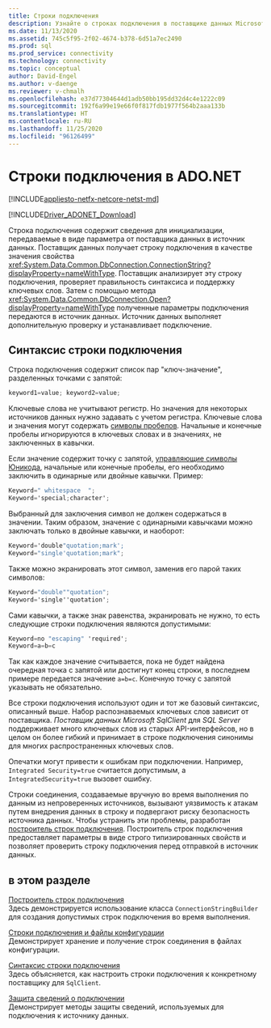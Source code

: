 ```yaml
---
title: Строки подключения
description: Узнайте о строках подключения в поставщике данных Microsoft SqlClient для SQL Server, которые передают сведения об инициализации в качестве параметра из поставщика данных в источник данных.
ms.date: 11/13/2020
ms.assetid: 745c5f95-2f02-4674-b378-6d51a7ec2490
ms.prod: sql
ms.prod_service: connectivity
ms.technology: connectivity
ms.topic: conceptual
author: David-Engel
ms.author: v-daenge
ms.reviewer: v-chmalh
ms.openlocfilehash: e37d77304644d1adb50bb195dd32d4c4e1222c09
ms.sourcegitcommit: 192f6a99e19e66f0f817fdb1977f564b2aaa133b
ms.translationtype: HT
ms.contentlocale: ru-RU
ms.lasthandoff: 11/25/2020
ms.locfileid: "96126499"
---
```

# <a name="connection-strings-in-adonet"></a>Строки подключения в ADO.NET

[!INCLUDE[appliesto-netfx-netcore-netst-md](../../includes/appliesto-netfx-netcore-netst-md.md)]

[!INCLUDE[Driver_ADONET_Download](../../includes/driver_adonet_download.md)]

Строка подключения содержит сведения для инициализации, передаваемые в виде параметра от поставщика данных в источник данных. Поставщик данных получает строку подключения в качестве значения свойства <xref:System.Data.Common.DbConnection.ConnectionString?displayProperty=nameWithType>. Поставщик анализирует эту строку подключения, проверяет правильность синтаксиса и поддержку ключевых слов. Затем с помощью метода <xref:System.Data.Common.DbConnection.Open?displayProperty=nameWithType> полученные параметры подключения передаются в источник данных. Источник данных выполняет дополнительную проверку и устанавливает подключение.

## <a name="connection-string-syntax"></a>Синтаксис строки подключения

Строка подключения содержит список пар "ключ-значение", разделенных точками с запятой:

```csharp
keyword1=value; keyword2=value;
```

Ключевые слова не учитывают регистр. Но значения для некоторых источников данных нужно задавать с учетом регистра. Ключевые слова и значения могут содержать [символы пробелов](https://en.wikipedia.org/wiki/Whitespace_character#Unicode). Начальные и конечные пробелы игнорируются в ключевых словах и в значениях, не заключенных в кавычки.

Если значение содержит точку с запятой, [управляющие символы Юникода](https://en.wikipedia.org/wiki/Unicode_control_characters), начальные или конечные пробелы, его необходимо заключить в одинарные или двойные кавычки. Пример:

```csharp
Keyword=" whitespace  ";
Keyword='special;character';
```

Выбранный для заключения символ не должен содержаться в значении. Таким образом, значение с одинарными кавычками можно заключать только в двойные кавычки, и наоборот:

```csharp
Keyword='double"quotation;mark';
Keyword="single'quotation;mark";
```

Также можно экранировать этот символ, заменив его парой таких символов:

```csharp
Keyword="double""quotation";
Keyword='single''quotation';
```

Сами кавычки, а также знак равенства, экранировать не нужно, то есть следующие строки подключения являются допустимыми:

```csharp
Keyword=no "escaping" 'required';
Keyword=a=b=c
```

Так как каждое значение считывается, пока не будет найдена очередная точка с запятой или достигнут конец строки, в последнем примере передается значение `a=b=c`. Конечную точку с запятой указывать не обязательно.

Все строки подключения используют один и тот же базовый синтаксис, описанный выше. Набор распознаваемых ключевых слов зависит от поставщика. *Поставщик данных Microsoft SqlClient* для *SQL Server* поддерживает много ключевых слов из старых API-интерфейсов, но в целом он более гибкий и принимает в строке подключения синонимы для многих распространенных ключевых слов.

Опечатки могут привести к ошибкам при подключении. Например, `Integrated Security=true` считается допустимым, а `IntegratedSecurity=true` вызовет ошибку.

Строки соединения, создаваемые вручную во время выполнения по данным из непроверенных источников, вызывают уязвимость к атакам путем внедрения данных в строку и подвергают риску безопасность источника данных. Чтобы устранить эти проблемы, разработан [построитель строк подключения](connection-string-builders.md). Построитель строк подключения предоставляет параметры в виде строго типизированных свойств и позволяет проверить строку подключения перед отправкой в источник данных.

## <a name="in-this-section"></a>в этом разделе

[Построитель строк подключения](connection-string-builders.md)\
Здесь демонстрируется использование класса `ConnectionStringBuilder` для создания допустимых строк подключения во время выполнения.

[Строки подключения и файлы конфигурации](connection-strings-and-configuration-files.md)\
Демонстрирует хранение и получение строк соединения в файлах конфигурации.

[Синтаксис строки подключения](connection-string-syntax.md)\
Здесь объясняется, как настроить строки подключения к конкретному поставщику для `SqlClient`.

[Защита сведений о подключении](protecting-connection-information.md)\
Демонстрирует методы защиты сведений, используемых для подключения к источнику данных.
